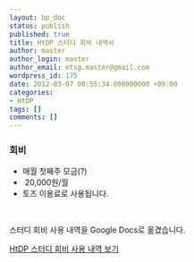 ```yaml
---
layout: bp_doc
status: publish
published: true
title: HtDP 스터디 회비 내역서
author: master
author_login: master
author_email: etsg.master@gmail.com
wordpress_id: 175
date: 2012-03-07 00:55:34.000000000 +09:00
categories: 
- HtDP
tags: []
comments: []
---
```

<h3>회비</h3>
<ul>
	<li>매월 첫째주 모금(?)</li>
	<li> 20,000원/월</li>
	<li>토즈 이용료로 사용됩니다.</li>
</ul>
&nbsp;

스터디 회비 사용 내역을 Google Docs로 옮겼습니다.

<a href="http://goo.gl/7RMhl">HtDP 스터디 회비 사용 내역 보기</a>
